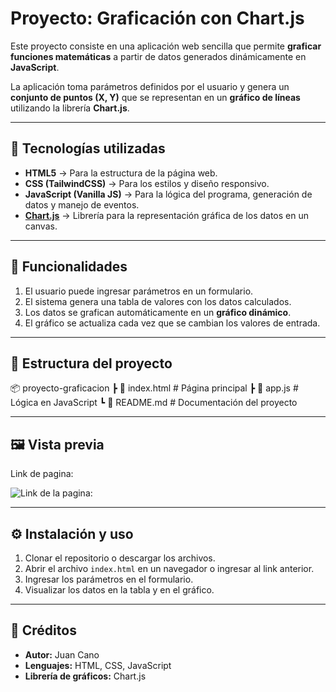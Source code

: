 # Proyecto: Graficación con Chart.js

Este proyecto consiste en una aplicación web sencilla que permite **graficar funciones matemáticas** a partir de datos generados dinámicamente en **JavaScript**.  

La aplicación toma parámetros definidos por el usuario y genera un **conjunto de puntos (X, Y)** que se representan en un **gráfico de líneas** utilizando la librería **Chart.js**.  

---

## 🚀 Tecnologías utilizadas

- **HTML5** → Para la estructura de la página web.  
- **CSS (TailwindCSS)** → Para los estilos y diseño responsivo.  
- **JavaScript (Vanilla JS)** → Para la lógica del programa, generación de datos y manejo de eventos.  
- **[Chart.js](https://www.chartjs.org/)** → Librería para la representación gráfica de los datos en un canvas.  

---

## 📌 Funcionalidades

1. El usuario puede ingresar parámetros en un formulario.  
2. El sistema genera una tabla de valores con los datos calculados.  
3. Los datos se grafican automáticamente en un **gráfico dinámico**.  
4. El gráfico se actualiza cada vez que se cambian los valores de entrada.  

---

## 📂 Estructura del proyecto
📦 proyecto-graficacion
┣ 📜 index.html # Página principal
┣ 📜 app.js # Lógica en JavaScript
┗ 📜 README.md # Documentación del proyecto


---

## 🖼️ Vista previa

Link de pagina:

![Link de la pagina:](https://parcial1-analisis-de-datos.vercel.app/)

---

## ⚙️ Instalación y uso

1. Clonar el repositorio o descargar los archivos.  
2. Abrir el archivo `index.html` en un navegador o ingresar al link anterior.  
3. Ingresar los parámetros en el formulario.  
4. Visualizar los datos en la tabla y en el gráfico.  

---

## 📖 Créditos

- **Autor:** Juan Cano  
- **Lenguajes:** HTML, CSS, JavaScript  
- **Librería de gráficos:** Chart.js  


